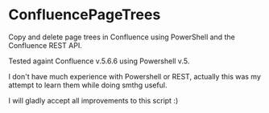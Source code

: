 # ConfluencePageTrees
Copy and delete page trees in Confluence using PowerShell and the Confluence REST API. 

Tested againt Confluence v.5.6.6 using Powershell v.5.

I don't have much experience with Powershell or REST, actually this was my attempt to learn them while doing smthg useful.

I will gladly accept all improvements to this script :)
